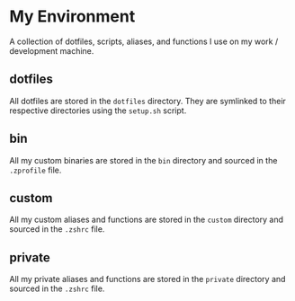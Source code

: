 # My Environment

A collection of dotfiles, scripts, aliases, and functions I use on my work / development machine.

## dotfiles

All dotfiles are stored in the `dotfiles` directory. They are symlinked to their respective directories using the `setup.sh` script.

## bin

All my custom binaries are stored in the `bin` directory and sourced in the `.zprofile` file.

## custom

All my custom aliases and functions are stored in the `custom` directory and sourced in the `.zshrc` file.

## private

All my private aliases and functions are stored in the `private` directory and sourced in the `.zshrc` file.
